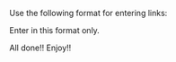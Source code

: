 Use the following format for entering links:

<link copied from youtube><single space><file-type(enter audio or video)>

Enter in this format only.

All done!!
Enjoy!!